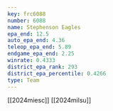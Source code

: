 ```yaml
---
key: frc6088
number: 6088
name: Stephenson Eagles
epa_end: 12.5
auto_epa_end: 4.36
teleop_epa_end: 5.89
endgame_epa_end: 2.25
winrate: 0.4333
district_epa_rank: 293
district_epa_percentile: 0.4266
type: Team
---
```

[[2024miesc]]
[[2024milsu]]
